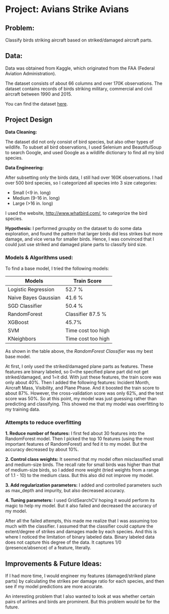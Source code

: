 # Project: Avians Strike Avians

## Problem:

Classify birds striking aircraft based on striked/damaged aircraft parts.

## Data:

Data was obtained from Kaggle, which originated from the FAA (Federal Aviation Administration). 

The dataset consists of about 66 columns and over 170K observations. The dataset contains records of birds striking military, commercial and civil aircraft between 1990 and 2015.

You can find the dataset [here](https://www.kaggle.com/faa/wildlife-strikes/home).

## Project Design

**Data Cleaning:**

The dataset did not only consist of bird species, but also other types of wildlife. To subset all bird observations, I used Selenium and BeautifulSoup to search Google, and used Google as a wildlife dictionary to find all my bird species. 

**Data Engineering:**

After subsetting only the birds data, I still had over 160K observations. I had over 500 bird species, so I categorized all species into 3 size categories: 

* Small (<9 in. long)
* Medium (9-16 in. long) 
* Large (>16 in. long) 

I used the website, http://www.whatbird.com/, to categorize the bird species.

**Hypothesis:**
I performed *groupby* on the dataset to do some data exploration, and found the pattern that larger birds did less strikes but more damage, and vice versa for smaller birds. Hence, I was convinced that I could just use striked and damaged plane parts to classify bird size.

### Models & Algorithms used:

To find a base model, I tried the following models:

| Models | Train Score |
|--------|-------------|
| Logistic Regression | 52.7 % |
| Naive Bayes Gaussian | 41.6 % |
| SGD Classifier | 50.4 % |
|RandomForest | Classifier 87.5 % |
| XGBoost | 45.7% |
| SVM | Time cost too high |
| KNeighbors | Time cost too high |

As shown in the table above, the *RandomForest Classifier* was my best base model.

At first, I only used the striked/damaged plane parts as features. These features are binary labeled, so 0=the specified plane part did not get striked/damaged, and 1=it did. With just these features, the train score was only about 40%. Then I added the following features: Incident Month, Aircraft Mass, Visibility, and Plane Phase. And it boosted the train score to about 87%. However, the cross-validation score was only 62%, and the test score was 50%. So at this point, my model was just guessing rather than predicting and classifying. This showed me that my model was overfitting to my training data.

### Attempts to reduce overfitting

**1. Reduce number of features:** I first fed about 30 features into the RandomForest model. Then I picked the top 10 features (using the most important features of RandomForest) and fed it to my model. But the accuracy decreased by about 10%. 

**2. Control class weights:** It seemed that my model often misclassified small and medium-size birds. The recall rate for small birds was higher than that of medium-size birds, so I added more weight (tried weights from a range of 1.1 - 10) to the medium class. But this also did not improve my model.

**3. Add regularization parameters:** I added and controlled parameters such as max_depth and impurity, but also decreased accuracy. 

**4. Tuning parameters:** I used GridSearchCV hoping it would perform its magic to help my model. But it also failed and decreased the accuracy of my model. 

After all the failed attempts, this made me realize that I was assuming too much with the classifier. I assumed that the classifier could capture the extent/degree of strikes and damages made by each species. And this is where I noticed the limitation of binary labeled data. Binary labeled data does not capture this degree of the data. It captures 1/0 (presence/absence) of a feature, literally.

## Improvements & Future Ideas:

If I had more time, I would engineer my features (damaged/striked plane parts) by calculating the strikes per damage ratio for each species, and then see if my model predictions are more accurate. 

An interesting problem that I also wanted to look at was whether certain pairs of airlines and birds are prominent. But this problem would be for the future.

